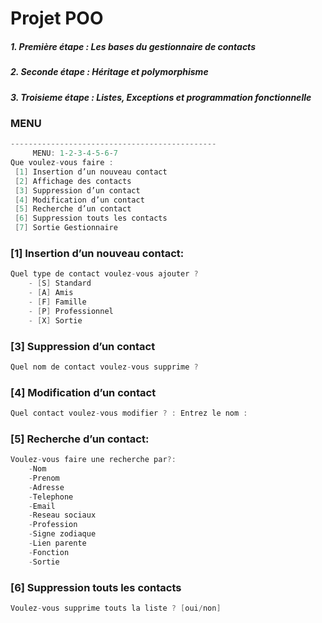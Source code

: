 # Projet POO

##### 1. Première étape :  Les bases du gestionnaire de contacts

##### 2. Seconde étape :   Héritage et polymorphisme

##### 3. Troisieme étape :   Listes, Exceptions et programmation fonctionnelle

### MENU

```java
----------------------------------------------
	 MENU: 1-2-3-4-5-6-7
Que voulez-vous faire : 
 [1] Insertion d’un nouveau contact 
 [2] Affichage des contacts 
 [3] Suppression d’un contact
 [4] Modification d’un contact 
 [5] Recherche d’un contact  
 [6] Suppression touts les contacts 
 [7] Sortie Gestionnaire

```
### [1] Insertion d’un nouveau contact:
```java
Quel type de contact voulez-vous ajouter ? 
	- [S] Standard 
	- [A] Amis 
	- [F] Famille 
	- [P] Professionnel 
	- [X] Sortie
```
### [3] Suppression d’un contact
```java
Quel nom de contact voulez-vous supprime ? 
```
### [4] Modification d’un contact 
```java
Quel contact voulez-vous modifier ? : Entrez le nom :
```
### [5] Recherche d’un contact:
```java
Voulez-vous faire une recherche par?:
	-Nom
	-Prenom
	-Adresse
	-Telephone
	-Email
	-Reseau sociaux
	-Profession
	-Signe zodiaque
	-Lien parente
	-Fonction
	-Sortie
```
### [6] Suppression touts les contacts 
 ```java
Voulez-vous supprime touts la liste ? [oui/non] 
```


